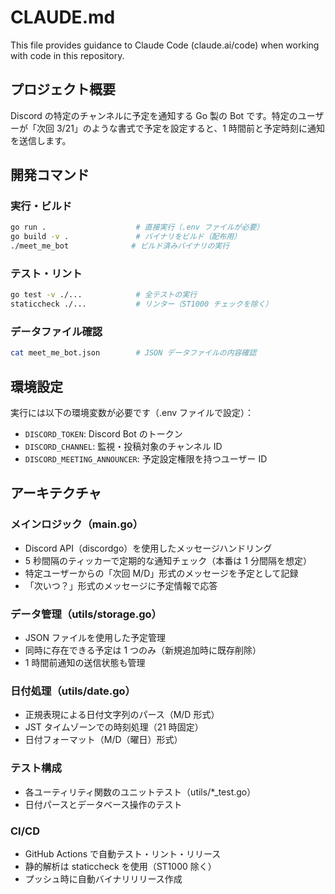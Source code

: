 # CLAUDE.md

This file provides guidance to Claude Code (claude.ai/code) when working with code in this repository.

## プロジェクト概要

Discord の特定のチャンネルに予定を通知する Go 製の Bot です。特定のユーザーが「次回 3/21」のような書式で予定を設定すると、1 時間前と予定時刻に通知を送信します。

## 開発コマンド

### 実行・ビルド

```bash
go run .                    # 直接実行（.env ファイルが必要）
go build -v .               # バイナリをビルド（配布用）
./meet_me_bot              # ビルド済みバイナリの実行
```

### テスト・リント

```bash
go test -v ./...            # 全テストの実行
staticcheck ./...           # リンター（ST1000 チェックを除く）
```

### データファイル確認

```bash
cat meet_me_bot.json        # JSON データファイルの内容確認
```

## 環境設定

実行には以下の環境変数が必要です（.env ファイルで設定）：

- `DISCORD_TOKEN`: Discord Bot のトークン
- `DISCORD_CHANNEL`: 監視・投稿対象のチャンネル ID
- `DISCORD_MEETING_ANNOUNCER`: 予定設定権限を持つユーザー ID

## アーキテクチャ

### メインロジック（main.go）

- Discord API（discordgo）を使用したメッセージハンドリング
- 5 秒間隔のティッカーで定期的な通知チェック（本番は 1 分間隔を想定）
- 特定ユーザーからの「次回 M/D」形式のメッセージを予定として記録
- 「次いつ？」形式のメッセージに予定情報で応答

### データ管理（utils/storage.go）

- JSON ファイルを使用した予定管理
- 同時に存在できる予定は 1 つのみ（新規追加時に既存削除）
- 1 時間前通知の送信状態も管理

### 日付処理（utils/date.go）

- 正規表現による日付文字列のパース（M/D 形式）
- JST タイムゾーンでの時刻処理（21 時固定）
- 日付フォーマット（M/D（曜日）形式）

### テスト構成

- 各ユーティリティ関数のユニットテスト（utils/\*\_test.go）
- 日付パースとデータベース操作のテスト

### CI/CD

- GitHub Actions で自動テスト・リント・リリース
- 静的解析は staticcheck を使用（ST1000 除く）
- プッシュ時に自動バイナリリリース作成
